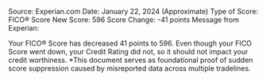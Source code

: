 Source: Experian.com
Date: January 22, 2024 (Approximate)
Type of Score: FICO® Score
New Score: 596
Score Change: -41 points
Message from Experian:

Your FICO® Score has decreased 41 points to 596.
Even though your FICO Score went down, your Credit Rating did not, so it should not impact your credit worthiness.
\*This document serves as foundational proof of sudden score suppression caused by misreported data across multiple tradelines.

